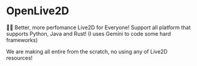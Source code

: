# OpenLive2D
💖✨ Better, more perfomance Live2D for Everyone! Support all platform that supports Python, Java and Rust! (I uses Gemini to code some hard frameworks)

We are making all entire from the scratch, no using any of Live2D resources!
